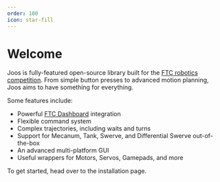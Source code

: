 ```yaml
---
order: 100
icon: star-fill
---
```


<lottie-player src="assets/logo.json"  background="transparent"  speed="1"  style="width: 100%; height: 100%;" autoplay></lottie-player>

# Welcome

Joos is fully-featured open-source library built for the [FTC robotics competition](https://www.firstinspires.org/robotics/ftc). From simple button presses to advanced motion planning, Joos aims to have something for everything.

Some features include:
- Powerful [FTC Dashboard](https://acmerobotics.github.io/ftc-dashboard/) integration
- Flexible command system
- Complex trajectories, including waits and turns
- Support for Mecanum, Tank, Swerve, and Differential Swerve out-of-the-box
- An advanced multi-platform GUI
- Useful wrappers for Motors, Servos, Gamepads, and more

To get started, head over to the installation page.

